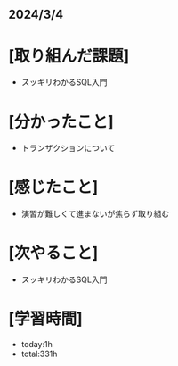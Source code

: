 ## 2024/3/4

# [取り組んだ課題]
- スッキリわかるSQL入門
# [分かったこと]
- トランザクションについて
# [感じたこと]  
- 演習が難しくて進まないが焦らず取り組む
# [次やること]
- スッキリわかるSQL入門
# [学習時間]
- today:1h 
- total:331h
